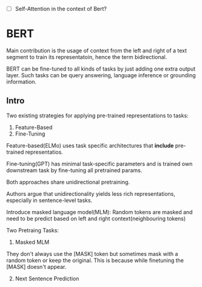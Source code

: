 - [ ] Self-Attention in the context of Bert?

# BERT
 
Main contribution is the usage of context from the left and right of a text segment to train its representatoin, hence the term bidirectional.

BERT can be fine-tuned to all kinds of tasks by just adding one extra output layer. Such tasks can be query answering, language inference or grounding information.

## Intro

Two existing strategies for applying pre-trained representations to tasks:
1. Feature-Based
2. Fine-Tuning

Feature-based(ELMo) uses task specific architectures that **include** pre-trained representatios.

Fine-tuning(GPT) has minimal task-specific parameters and is trained own downstream task by fine-tuning all pretrained params.

Both approaches share unidirectional pretraining.

Authors argue that unidirectionality yields less rich representations, especially in sentence-level tasks.

Introduce masked language model(MLM):
Random tokens are masked and need to be predict based on left and right context(neighbouring tokens)

Two Pretraing Tasks:
1. Masked MLM

They don't always use the [MASK] token but sometimes mask with a random token or keep the original. This is because while finetuning the [MASK] doesn't appear.

2. Next Sentence Prediction

